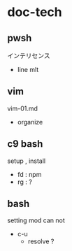 
# doc-tech


## pwsh

インテリセンス
- line mlt


## vim

vim-01.md
- organize


## c9 bash

setup , install

- fd : npm
- rg : ?


## bash

setting mod can not
- c-u
  - resolve ?



